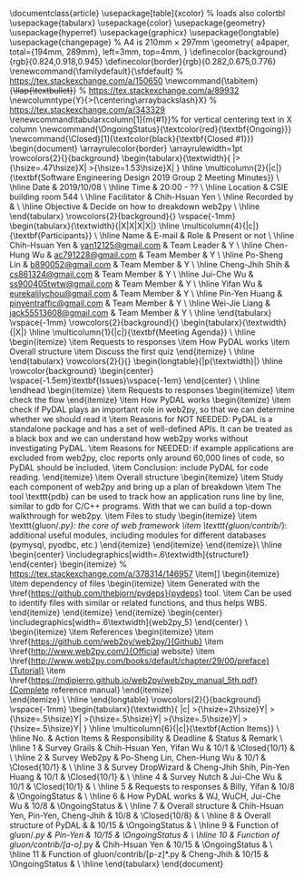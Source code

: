 \documentclass{article}
\usepackage[table]{xcolor}    % loads also colortbl
\usepackage{tabularx}
\usepackage{color}
\usepackage{geometry}
\usepackage{hyperref}
\usepackage{graphicx}
\usepackage{longtable}
\usepackage{changepage}
% A4 is 210mm × 297mm
\geometry{
	a4paper,
	total={194mm, 289mm},
	left=3mm,
	top=4mm,
}
\definecolor{background}{rgb}{0.824,0.918,0.945}
\definecolor{border}{rgb}{0.282,0.675,0.776}
\renewcommand{\familydefault}{\sfdefault}
% https://tex.stackexchange.com/a/150650
\newcommand{\tabitem}{~~\llap{\textbullet}~~}
% https://tex.stackexchange.com/a/89932
\newcolumntype{Y}{>{\centering\arraybackslash}X}
% https://tex.stackexchange.com/a/343329
\renewcommand\tabularxcolumn[1]{m{#1}}% for vertical centering text in X column
\newcommand{\OngoingStatus}{\textcolor{red}{\textbf{Ongoing}}}
\newcommand{\Closed}[1]{\textcolor{black}{\textbf{Closed #1}}}
\begin{document}
\arrayrulecolor{border}
\arrayrulewidth=1pt
\rowcolors{2}{}{background}
\begin{tabularx}{\textwidth}{
    |>{\hsize=.47\hsize}X|
	>{\hsize=1.53\hsize}X|
}
\hline
\multicolumn{2}{|c|}{\textbf{Software Engineering Design 2019 Group 2 Meeting Minutes}} \\
\hline
Date & 2019/10/08 \\
\hline
Time & 20:00 - ?? \\
\hline
Location & CSIE building room 544 \\
\hline
Facilitator & Chih-Hsuan Yen \\
\hline
Recorded by &  \\
\hline
Objective & Decide on how to dreakdown web2py \\
\hline
\end{tabularx}
\rowcolors{2}{background}{}
\vspace{-1mm}
\begin{tabularx}{\textwidth}{|X|X|X|X|}
\hline
\multicolumn{4}{|c|}{\textbf{Participants}} \\
\hline
Name & E-mail & Role & Present or not \\
\hline
Chih-Hsuan Yen & yan12125@gmail.com & Team Leader & Y \\
\hline
Chen-Hung Wu & ac791228@gmail.com & Team Member & Y \\
\hline
Po-Sheng Lin & b890052@gmail.com  & Team Member & Y \\
\hline
Cheng-Jhih Shih & cs861324@gmail.com & Team Member & Y \\
\hline
Jui-Che Wu & ss900405twtw@gmail.com & Team Member & Y \\
\hline
Yifan Wu &  eurekalilychou@gmail.com & Team Member & Y \\
\hline
Pin-Yen Huang & pinyentraffic@gmail.com & Team Member & Y \\
\hline
Wei-Jie Liang & jack55513608@gmail.com & Team Member & Y \\
\hline
\end{tabularx}
\vspace{-1mm}
\rowcolors{2}{background}{}
\begin{tabularx}{\textwidth}{|X|}
\hline
\multicolumn{1}{|c|}{\textbf{Meeting Agenda}} \\
\hline
	\begin{itemize}
		\item Requests to responses
		\item How PyDAL works
		\item Overall structure
		\item Discuss the first quiz
	\end{itemize} \\
\hline
\end{tabularx}
\rowcolors{2}{}{}
\begin{longtable}{|p{\textwidth}|}
\hline
\rowcolor{background}
\begin{center}
\vspace{-1.5em}\textbf{Issues}\vspace{-1em}
\end{center} \\
\hline
\endhead
\begin{itemize}
	\item Requests to responses
	\begin{itemize}
		\item check the flow
	\end{itemize}
	\item How PyDAL works
	\begin{itemize}
		\item check if PyDAL plays an important role in web2py, so that we can determine whether we should read it
		\item Reasons for NOT NEEDED: PyDAL is a standalone package and has a set of well-defined APIs. It can be treated as a black box and we can understand how web2py works without investigating PyDAL.
		\item Reasons for NEEDED: if example applications are excluded from web2py, cloc reports only around 60,000 lines of code, so PyDAL should be included.
		\item Conclusion: include PyDAL for code reading.
	\end{itemize}
	\item Overall structure
	\begin{itemize}
		\item Study each component of web2py and bring up a plan of breakdown
		\item The tool \texttt{pdb} can be used to track how an application runs line by line, similar to gdb for C/C++ programs. With that we can build a top-down walkthrough for web2py.
		\item Files to study
		\begin{itemize}
			\item \texttt{gluon/*.py}: the core of web framework
			\item \texttt{gluon/contrib/*}: additional useful modules, including modules for different databases (pymysql, pyodbc, etc.)
		\end{itemize}
	\end{itemize}
\end{itemize}\\
\hline
\begin{center}
	\includegraphics[width=.6\textwidth]{structure1}
\end{center}
\begin{itemize}
	% https://tex.stackexchange.com/a/378314/146957
	\item[]
	\begin{itemize}
		\item dependency of files
		\begin{itemize}
			\item Generated with the \href{https://github.com/thebjorn/pydeps}{pydeps} tool.
			\item Can be used to identify files with similar or related functions, and thus helps WBS.
		\end{itemize}
	\end{itemize}
\end{itemize}
\begin{center}
\includegraphics[width=.6\textwidth]{web2py_5}
\end{center} \\
\begin{itemize}
	\item References
	\begin{itemize}
		\item \href{https://github.com/web2py/web2py/}{Github}
		\item \href{http://www.web2py.com/}{Official website}
		\item \href{http://www.web2py.com/books/default/chapter/29/00/preface}{Tutorial}
		\item \href{https://mdipierro.github.io/web2py/web2py_manual_5th.pdf}{Complete reference manual}
	\end{itemize}			
\end{itemize} \\
\hline
\end{longtable}
\rowcolors{2}{}{background}
\vspace{-1mm}
\begin{tabularx}{\textwidth}{
	|c|
	 >{\hsize=2\hsize}Y|
	 >{\hsize=.5\hsize}Y|
	 >{\hsize=.5\hsize}Y|
	 >{\hsize=.5\hsize}Y|
	 >{\hsize=.5\hsize}Y|
}
\hline
\multicolumn{6}{|c|}{\textbf{Action Items}} \\
\hline
No. & Action Items & Responsibility & Deadline & Status & Remark \\
\hline
1 & Survey Grails & Chih-Hsuan Yen, Yifan Wu & 10/1 & \Closed{10/1} & \\
\hline
2 & Survey Web2py & Po-Sheng Lin, Chen-Hung Wu & 10/1 & \Closed{10/1} & \\
\hline
3 & Survey DropWizard & Cheng-Jhih Shih, Pin-Yen Huang & 10/1 & \Closed{10/1} & \\
\hline
4 & Survey Nutch & Jui-Che Wu & 10/1 & \Closed{10/1} & \\
\hline
5 & Requests to responses & Billy, Yifan & 10/8 & \OngoingStatus & \\
\hline
6 & How PyDAL works & WJ, WuCH, Jui-Che Wu & 10/8 & \OngoingStatus & \\
\hline
7 & Overall structure & Chih-Hsuan Yen, Pin-Yen, Cheng-Jhih & 10/8 & \Closed{10/8} & \\
\hline
8 & Overall structure of PyDAL &  & 10/15 & \OngoingStatus & \\
\hline
9 & Function of gluon/*.py  & Pin-Yen  & 10/15 & \OngoingStatus & \\
\hline
10 & Function of gluon/contrib/[a-o]*.py  & Chih-Hsuan Yen  & 10/15 & \OngoingStatus & \\
\hline
11 & Function of gluon/contrib/[p-z]*.py  & Cheng-Jhih & 10/15 & \OngoingStatus & \\
\hline
\end{tabularx}
\end{document}